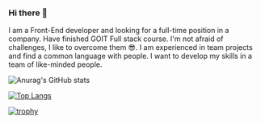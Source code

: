 ### Hi there 👋

I am a Front-End developer and looking for a full-time position in a company. Have finished GOIT Full stack course. I'm not afraid of challenges, I like to overcome them 😎. I am experienced in team projects and find a common language with people. I want to develop my skills in a team of like-minded people.

![Anurag's GitHub stats](https://github-readme-stats.vercel.app/api?username=NickDurnev&show_icons=true&bg_color=00000000&text_color=2f80ed)

[![Top Langs](https://github-readme-stats.vercel.app/api/top-langs/?username=NickDurnev&layout=compact&bg_color=00000000&text_color=2f80ed)](https://github.com/anuraghazra/github-readme-stats)

[![trophy](https://github-profile-trophy.vercel.app/?username=NickDurnev&theme=nord)](https://github.com/ryo-ma/github-profile-trophy)

<!--
**NickDurnev/NickDurnev** is a ✨ _special_ ✨ repository because its `README.md` (this file) appears on your GitHub profile.

Here are some ideas to get you started:

- 🔭 I’m currently working on ...
- 🌱 I’m currently learning ...
- 👯 I’m looking to collaborate on ...
- 🤔 I’m looking for help with ...
- 💬 Ask me about ...
- 📫 How to reach me: ...
- 😄 Pronouns: ...
- ⚡ Fun fact: ...
-->
